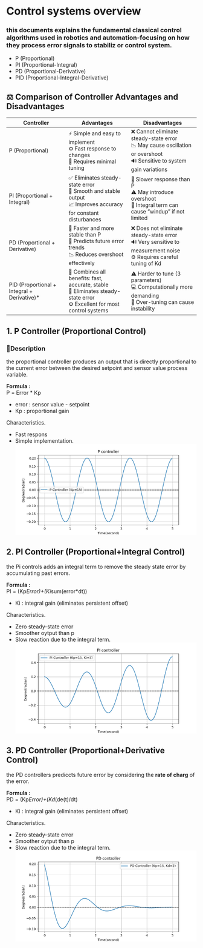 # Control systems overview   
### this documents explains the fundamental classical control algorithms used in robotics and automation-focusing on how they process error signals to stabiliz or control system.
- P (Proportional)
- PI (Proportional-Integral)
- PD (Proportional-Derivative)
- PID (Proportional-Integral-Derivative)

## ⚖️ Comparison of Controller Advantages and Disadvantages
| Controller | Advantages | Disadvantages |
|-------------|-------------|----------------|
| P (Proportional) | ⚡ Simple and easy to implement<br>⚙️ Fast response to changes<br>🧩 Requires minimal tuning | ❌ Cannot eliminate steady-state error<br>📉 May cause oscillation or overshoot<br>🔊 Sensitive to system gain variations |
| PI (Proportional + Integral) | ✅ Eliminates steady-state error<br>🔄 Smooth and stable output<br>📈 Improves accuracy for constant disturbances | 🐢 Slower response than P<br>⚠️ May introduce overshoot<br>🧮 Integral term can cause “windup” if not limited |
| PD (Proportional + Derivative) | 🚀 Faster and more stable than P<br>🧠 Predicts future error trends<br>📉 Reduces overshoot effectively | ❌ Does not eliminate steady-state error<br>🔊 Very sensitive to measurement noise<br>⚙️ Requires careful tuning of Kd |
| PID (Proportional + Integral + Derivative)* | 🌟 Combines all benefits: fast, accurate, stable<br>🎯 Eliminates steady-state error<br>⚙️ Excellent for most control systems | ⚠️ Harder to tune (3 parameters)<br>💻 Computationally more demanding<br>🧩 Over-tuning can cause instability |

## 1. P Controller (Proportional Control)
### 🧠Description
the proportional controller produces an output that is directly proportional to the current error between the desired setpoint and sensor value process variable.  

**Formula :**  
P = Error * Kp
- error : sensor value - setpoint
- Kp : proportional gain

Characteristics.  
- Fast respons
- Simple implementation.   
![Function code](https://github.com/AlphaRoboticsTeam/Arduino-Control-Systems/blob/main/Diagrams/P.png) 

## 2. PI Controller (Proportional+Integral Control)
the Pi controls adds an integral term to remove the steady state error by accumulating past errors.  

**Formula :**  
PI = (Kp*Error)+(Ki*sum(error*dt))
- Ki : integral gain (eliminates persistent offset)

Characteristics.  
- Zero steady-state error 
- Smoother oytput than p
- Slow reaction due to the integral term.  
![Function code](https://github.com/AlphaRoboticsTeam/Arduino-Control-Systems/blob/main/Diagrams/PI.png)


## 3. PD Controller (Proportional+Derivative Control)
the PD controllers prediccts future error by considering the **rate of charg** of the error.   

**Formula :**  
PD = (Kp*Error)+(Kd*(de(t)/dt)
- Ki : integral gain (eliminates persistent offset)

Characteristics.  
- Zero steady-state error 
- Smoother oytput than p
- Slow reaction due to the integral term.  
![Function code](https://github.com/AlphaRoboticsTeam/Arduino-Control-Systems/blob/main/Diagrams/PD.png) 











